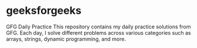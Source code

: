 # geeksforgeeks
GFG Daily Practice This repository contains my daily practice solutions from GFG. Each day, I solve different problems across various categories such as arrays, strings, dynamic programming, and more.
